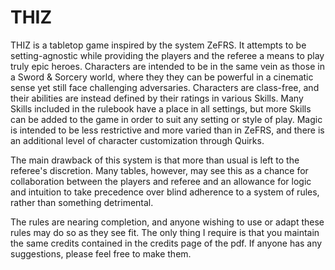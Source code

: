 # THIZ
THIZ is a tabletop game inspired by the system ZeFRS. It attempts to be setting-agnostic while providing the players and the referee a means to play truly epic heroes. Characters are intended to be in the same vein as those in a Sword & Sorcery world, where they they can be powerful in a cinematic sense yet still face challenging adversaries. Characters are class-free, and their abilities are instead defined by their ratings in various Skills. Many Skills included in the rulebook have a place in all settings, but more Skills can be added to the game in order to suit any setting or style of play. Magic is intended to be less restrictive and more varied than in ZeFRS, and there is an additional level of character customization through Quirks.  

The main drawback of this system is that more than usual is left to the referee's discretion. Many tables, however, may see this as a chance for collaboration between the players and referee and an allowance for logic and intuition to take precedence over blind adherence to a system of rules, rather than something detrimental.

The rules are nearing completion, and anyone wishing to use or adapt these rules may do so as they see fit. The only thing I require is that you maintain the same credits contained in the credits page of the pdf. If anyone has any suggestions, please feel free to make them. 